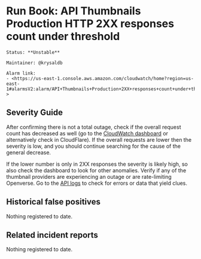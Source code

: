 # Run Book: API Thumbnails Production HTTP 2XX responses count under threshold

```{admonition} Metadata
Status: **Unstable**

Maintainer: @krysaldb

Alarm link:
- <https://us-east-1.console.aws.amazon.com/cloudwatch/home?region=us-east-1#alarmsV2:alarm/API+Thumbnails+Production+2XX+responses+count+under+threshold?>
```

## Severity Guide

After confirming there is not a total outage, check if the overall request count
has decreased as well (go to the [CloudWatch dashboard][cloudwatch] or
alternatively check in CloudFlare). If the overall requests are lower then the
severity is low, and you should continue searching for the cause of the general
decrease.

If the lower number is only in 2XX responses the severity is likely high, so
also check the dashboard to look for other anomalies. Verify if any of the
thumbnail providers are experiencing an outage or are rate-limiting Openverse.
Go to the [API logs][api_logs] to check for errors or data that yield clues.

[cloudwatch]:
  https://us-east-1.console.aws.amazon.com/cloudwatch/home?region=us-east-1#dashboards/dashboard/ECS-Production-Dashboard
[api_logs]:
  https://us-east-1.console.aws.amazon.com/cloudwatch/home?region=us-east-1#logsV2:log-groups/log-group/$252Fecs$252Fproduction$252Fapi

## Historical false positives

Nothing registered to date.

## Related incident reports

Nothing registered to date.
